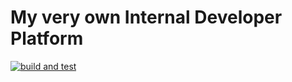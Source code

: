 # My very own Internal Developer Platform

[![build and test](https://github.com/ianphil/idp/actions/workflows/build-and-test.yml/badge.svg)](https://github.com/ianphil/idp/actions/workflows/build-and-test.yml)
